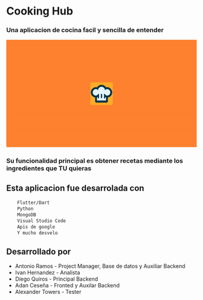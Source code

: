 # Cooking Hub

### Una aplicacion de cocina facil y sencilla de entender

<img src="assets/CookingHub_2.gif" >

### Su funcionalidad principal es obtener recetas mediante los ingredientes que TU quieras

## Esta aplicacion fue desarrolada con
```
    Flutter/Dart
    Python
    MongoDB
    Visual Studio Code
    Apis de google
    Y mucho desvelo
```

## Desarrollado por
- Antonio Ramos - Project Manager, Base de datos y Auxiliar Backend
- Ivan Hernandez - Analista
- Diego Quiros - Principal Backend
- Adan Ceseña - Fronted y Auxilar Backend
- Alexander Towers - Tester
## 
